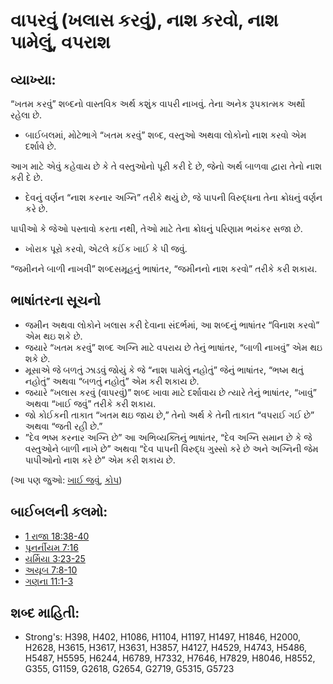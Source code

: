 # વાપરવું (ખલાસ કરવું), નાશ કરવો, નાશ પામેલું, વપરાશ 

## વ્યાખ્યા: 

“ખતમ કરવું” શબ્દનો વાસ્તવિક અર્થ કશુંક વાપરી નાખવું.
તેના અનેક રૂપકાત્મક અર્થો રહેલા છે.

* બાઈબલમાં, મોટેભાગે “ખતમ કરવું” શબ્દ, વસ્તુઓ અથવા લોકોનો નાશ કરવો એમ દર્શાવે છે.

આગ માટે એવું કહેવાય છે કે તે વસ્તુઓનો પૂરી કરી દે છે, જેનો અર્થ બાળવા દ્વારા તેનો નાશ કરી દે છે.

* દેવનું વર્ણન “નાશ કરનાર અગ્નિ” તરીકે થયું છે,  જે પાપની વિરુદ્ધના તેના ક્રોધનું વર્ણન કરે છે.

પાપીઓ કે જેઓ પસ્તાવો કરતા નથી, તેઓ માટે તેના ક્રોધનું પરિણામ ભયંકર સજા છે.

* ખોરાક પૂરો કરવો, એટલે કઈંક ખાઈ કે પી જવું.

“જમીનને બાળી નાખવી” શબ્દસમૂહનું ભાષાંતર, “જમીનનો નાશ કરવો” તરીકે કરી શકાય.

## ભાષાંતરના સૂચનો 

* જમીન અથવા લોકોને ખલાસ કરી દેવાના સંદર્ભમાં, આ શબ્દનું ભાષાંતર “વિનાશ કરવો” એમ થઇ શકે છે.
* જયારે “ખતમ કરવું” શબ્દ અગ્નિ માટે વપરાય છે તેનું ભાષાંતર, “બાળી નાખવું” એમ થઇ શકે છે.
* મૂસાએ જે બળતું ઝાડવું જોયું કે જે “નાશ પામેલું નહોતું” જેનું ભાષાંતર, “ભષ્મ થતું નહોતું” અથવા “બળતું નહોતું” એમ કરી શકાય છે.
* જયારે “ખલાસ કરવું (વાપરવું)” શબ્દ ખાવા માટે દર્શાવાય છે ત્યારે તેનું ભાષાંતર, “ખાવું” અથવા “ખાઈ જવું” તરીકે કરી શકાય.
* જો કોઈકની તાકાત “ખતમ થઇ જાય છે,” તેનો અર્થ કે તેની તાકાત “વપરાઈ ગઈ છે” અથવા “જતી રહી છે.”
* ”દેવ ભષ્મ કરનાર અગ્નિ છે” આ અભિવ્યક્તિનું ભાષાંતર, “દેવ અગ્નિ સમાન છે કે જે વસ્તુઓને બાળી નાખે છે” અથવા “દેવ પાપની વિરુદ્ધ ગુસ્સો કરે છે અને અગ્નિની જેમ પાપીઓનો નાશ કરે છે” એમ કરી શકાય છે.

(આ પણ જુઓ: [ખાઈ જવું](../other/devour.md), [કોપ](../kt/wrath.md))

## બાઈબલની કલમો: 

* [1 રાજા 18:38-40](rc://gu/tn/help/1ki/18/38)
* [પૂનર્નીયમ  7:16](rc://gu/tn/help/deu/07/16)
* [યર્મિયા 3:23-25](rc://gu/tn/help/jer/03/23)
* [અયૂબ 7:8-10](rc://gu/tn/help/job/07/08)
* [ગણના 11:1-3](rc://gu/tn/help/num/11/01)

## શબ્દ માહિતી: 

* Strong's: H398, H402, H1086, H1104, H1197, H1497, H1846, H2000, H2628, H3615, H3617, H3631, H3857, H4127, H4529, H4743, H5486, H5487, H5595, H6244, H6789, H7332, H7646, H7829, H8046, H8552, G355, G1159, G2618, G2654, G2719, G5315, G5723
